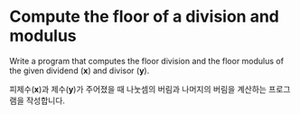 # Compute the floor of a division and modulus

Write a program that computes the floor division and the floor modulus of the given dividend (**x**) and divisor (**y**).

피제수(**x**)과 제수(**y**)가 주어졌을 때 나눗셈의 버림과 나머지의 버림을 계산하는 프로그램을 작성합니다.
